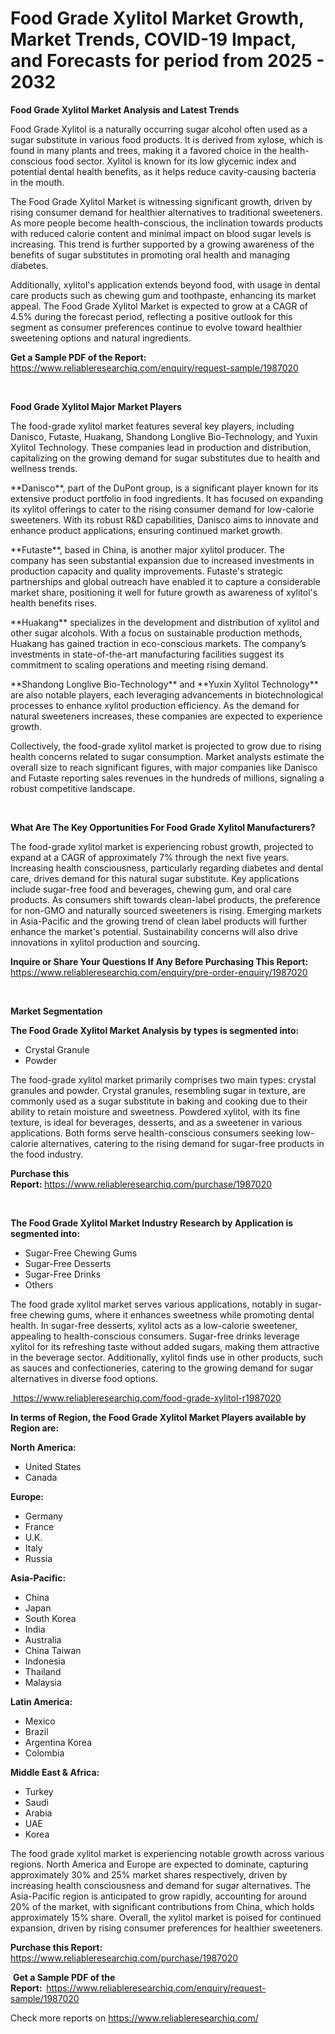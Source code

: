 <p><h1>Food Grade Xylitol Market Growth, Market Trends, COVID-19 Impact, and Forecasts for period from 2025 - 2032</h1></p><p><strong>Food Grade Xylitol Market Analysis and Latest Trends</strong></p>
<p><p>Food Grade Xylitol is a naturally occurring sugar alcohol often used as a sugar substitute in various food products. It is derived from xylose, which is found in many plants and trees, making it a favored choice in the health-conscious food sector. Xylitol is known for its low glycemic index and potential dental health benefits, as it helps reduce cavity-causing bacteria in the mouth.</p><p>The Food Grade Xylitol Market is witnessing significant growth, driven by rising consumer demand for healthier alternatives to traditional sweeteners. As more people become health-conscious, the inclination towards products with reduced calorie content and minimal impact on blood sugar levels is increasing. This trend is further supported by a growing awareness of the benefits of sugar substitutes in promoting oral health and managing diabetes.</p><p>Additionally, xylitol's application extends beyond food, with usage in dental care products such as chewing gum and toothpaste, enhancing its market appeal. The Food Grade Xylitol Market is expected to grow at a CAGR of 4.5% during the forecast period, reflecting a positive outlook for this segment as consumer preferences continue to evolve toward healthier sweetening options and natural ingredients.</p></p>
<p><strong>Get a Sample PDF of the Report:&nbsp;</strong> <a href="https://www.reliableresearchiq.com/enquiry/request-sample/1987020?utm_campaign=2251&utm_medium=2&utm_source=Github&utm_content=ia&utm_term=04022025&utm_id=food-grade-xylitol">https://www.reliableresearchiq.com/enquiry/request-sample/1987020</a></p>
<p>&nbsp;</p>
<p><strong>Food Grade Xylitol Major Market Players</strong></p>
<p><p>The food-grade xylitol market features several key players, including Danisco, Futaste, Huakang, Shandong Longlive Bio-Technology, and Yuxin Xylitol Technology. These companies lead in production and distribution, capitalizing on the growing demand for sugar substitutes due to health and wellness trends.</p><p>**Danisco**, part of the DuPont group, is a significant player known for its extensive product portfolio in food ingredients. It has focused on expanding its xylitol offerings to cater to the rising consumer demand for low-calorie sweeteners. With its robust R&D capabilities, Danisco aims to innovate and enhance product applications, ensuring continued market growth.</p><p>**Futaste**, based in China, is another major xylitol producer. The company has seen substantial expansion due to increased investments in production capacity and quality improvements. Futaste's strategic partnerships and global outreach have enabled it to capture a considerable market share, positioning it well for future growth as awareness of xylitol's health benefits rises.</p><p>**Huakang** specializes in the development and distribution of xylitol and other sugar alcohols. With a focus on sustainable production methods, Huakang has gained traction in eco-conscious markets. The company’s investments in state-of-the-art manufacturing facilities suggest its commitment to scaling operations and meeting rising demand.</p><p>**Shandong Longlive Bio-Technology** and **Yuxin Xylitol Technology** are also notable players, each leveraging advancements in biotechnological processes to enhance xylitol production efficiency. As the demand for natural sweeteners increases, these companies are expected to experience growth.</p><p>Collectively, the food-grade xylitol market is projected to grow due to rising health concerns related to sugar consumption. Market analysts estimate the overall size to reach significant figures, with major companies like Danisco and Futaste reporting sales revenues in the hundreds of millions, signaling a robust competitive landscape.</p></p>
<p>&nbsp;</p>
<p><strong>What Are The Key Opportunities For Food Grade Xylitol Manufacturers?</strong></p>
<p><p>The food-grade xylitol market is experiencing robust growth, projected to expand at a CAGR of approximately 7% through the next five years. Increasing health consciousness, particularly regarding diabetes and dental care, drives demand for this natural sugar substitute. Key applications include sugar-free food and beverages, chewing gum, and oral care products. As consumers shift towards clean-label products, the preference for non-GMO and naturally sourced sweeteners is rising. Emerging markets in Asia-Pacific and the growing trend of clean label products will further enhance the market's potential. Sustainability concerns will also drive innovations in xylitol production and sourcing.</p></p>
<p><strong>Inquire or Share Your Questions If Any Before Purchasing This Report:</strong> <a href="https://www.reliableresearchiq.com/enquiry/pre-order-enquiry/1987020?utm_campaign=2251&utm_medium=2&utm_source=Github&utm_content=ia&utm_term=04022025&utm_id=food-grade-xylitol">https://www.reliableresearchiq.com/enquiry/pre-order-enquiry/1987020</a></p>
<p>&nbsp;</p>
<p><strong>Market Segmentation</strong></p>
<p><strong>The Food Grade Xylitol Market Analysis by types is segmented into:</strong></p>
<p><ul><li>Crystal Granule</li><li>Powder</li></ul></p>
<p><p>The food-grade xylitol market primarily comprises two main types: crystal granules and powder. Crystal granules, resembling sugar in texture, are commonly used as a sugar substitute in baking and cooking due to their ability to retain moisture and sweetness. Powdered xylitol, with its fine texture, is ideal for beverages, desserts, and as a sweetener in various applications. Both forms serve health-conscious consumers seeking low-calorie alternatives, catering to the rising demand for sugar-free products in the food industry.</p></p>
<p><strong>Purchase this Report:&nbsp;</strong><a href="https://www.reliableresearchiq.com/purchase/1987020?utm_campaign=2251&utm_medium=2&utm_source=Github&utm_content=ia&utm_term=04022025&utm_id=food-grade-xylitol">https://www.reliableresearchiq.com/purchase/1987020</a></p>
<p>&nbsp;</p>
<p><strong>The Food Grade Xylitol Market Industry Research by Application is segmented into:</strong></p>
<p><ul><li>Sugar-Free Chewing Gums</li><li>Sugar-Free Desserts</li><li>Sugar-Free Drinks</li><li>Others</li></ul></p>
<p><p>The food grade xylitol market serves various applications, notably in sugar-free chewing gums, where it enhances sweetness while promoting dental health. In sugar-free desserts, xylitol acts as a low-calorie sweetener, appealing to health-conscious consumers. Sugar-free drinks leverage xylitol for its refreshing taste without added sugars, making them attractive in the beverage sector. Additionally, xylitol finds use in other products, such as sauces and confectioneries, catering to the growing demand for sugar alternatives in diverse food options.</p></p>
<p><a href="https://www.reliableresearchiq.com/food-grade-xylitol-r1987020?utm_campaign=2251&utm_medium=2&utm_source=Github&utm_content=ia&utm_term=04022025&utm_id=food-grade-xylitol">&nbsp;https://www.reliableresearchiq.com/food-grade-xylitol-r1987020</a></p>
<p><strong>In terms of Region, the Food Grade Xylitol Market Players available by Region are:</strong></p>
<p>
    <p> <strong> North America: </strong>
        <ul>
            <li>United States</li>
            <li>Canada</li>
        </ul>
        </p> 
    <p> <strong> Europe: </strong>
        <ul>
            <li>Germany</li>
            <li>France</li>
            <li>U.K.</li>
            <li>Italy</li>
            <li>Russia</li>
        </ul>
        </p> 
    <p> <strong> Asia-Pacific: </strong>
        <ul>
            <li>China</li>
            <li>Japan</li>
            <li>South Korea</li>
            <li>India</li>
            <li>Australia</li>
            <li>China Taiwan</li>
            <li>Indonesia</li>
            <li>Thailand</li>
            <li>Malaysia</li>
        </ul>
        </p> 
    <p> <strong> Latin America: </strong>
        <ul>
            <li>Mexico</li>
            <li>Brazil</li>
            <li>Argentina Korea</li>
            <li>Colombia</li>
        </ul>
        </p> 
    <p> <strong> Middle East & Africa: </strong>
        <ul>
            <li>Turkey</li>
            <li>Saudi</li>
            <li>Arabia</li>
            <li>UAE</li>
            <li>Korea</li>
        </ul>
    </p>
    </p>
<p><p>The food grade xylitol market is experiencing notable growth across various regions. North America and Europe are expected to dominate, capturing approximately 30% and 25% market shares respectively, driven by increasing health consciousness and demand for sugar alternatives. The Asia-Pacific region is anticipated to grow rapidly, accounting for around 20% of the market, with significant contributions from China, which holds approximately 15% share. Overall, the xylitol market is poised for continued expansion, driven by rising consumer preferences for healthier sweeteners.</p></p>
<p><strong>Purchase this Report: </strong><a href="https://www.reliableresearchiq.com/purchase/1987020?utm_campaign=2251&utm_medium=2&utm_source=Github&utm_content=ia&utm_term=04022025&utm_id=food-grade-xylitol">https://www.reliableresearchiq.com/purchase/1987020</a></p>
<p>&nbsp;<strong>Get a Sample PDF of the Report:&nbsp;&nbsp;</strong><a href="https://www.reliableresearchiq.com/enquiry/request-sample/1987020?utm_campaign=2251&utm_medium=2&utm_source=Github&utm_content=ia&utm_term=04022025&utm_id=food-grade-xylitol">https://www.reliableresearchiq.com/enquiry/request-sample/1987020</a></p>
<p><strong></strong></p>
<p>Check more reports on <a href="https://www.reliableresearchiq.com/?utm_campaign=2251&utm_medium=2&utm_source=Github&utm_content=ia&utm_term=04022025&utm_id=food-grade-xylitol">https://www.reliableresearchiq.com/</a></p>